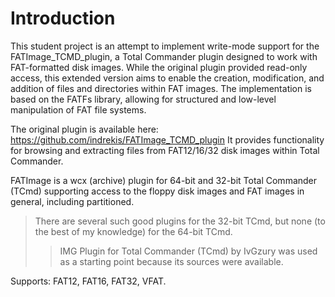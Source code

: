 Introduction
============

This student project is an attempt to implement write-mode support for the FATImage_TCMD_plugin, a Total Commander plugin designed to work with FAT-formatted disk images. 
While the original plugin provided read-only access, this extended version aims to enable the creation, modification, and addition of files and directories within FAT images.
The implementation is based on the FATFs library, allowing for structured and low-level manipulation of FAT file systems.

The original plugin is available here: https://github.com/indrekis/FATImage_TCMD_plugin
It provides functionality for browsing and extracting files from FAT12/16/32 disk images within Total Commander.

FATImage is a wcx (archive) plugin for 64-bit and 32-bit Total Commander (TCmd) 
supporting access to the floppy disk images and FAT images in general, including partitioned.
> There are several such good plugins for the 32-bit TCmd, but none (to the best of my knowledge) for the 64-bit TCmd. 
> > IMG Plugin for Total Commander (TCmd) by IvGzury was used as a starting point because its sources were available.

Supports: FAT12, FAT16, FAT32, VFAT.


                
